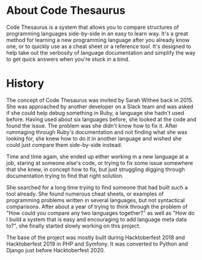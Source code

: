 # About Code Thesaurus

Code Thesaurus is a system that allows you to compare structures of programming languages side-by-side in an easy to learn way. It's a great method for learning a new programming language after you already know one, or to quickly use as a cheat sheet or a reference tool. It's designed to help take out the verbosity of language documentation and simplify the way to get quick answers when you're stuck in a bind.

# History

The concept of Code Thesaurus was invited by Sarah Withee back in 2015. She was approached by another developer on a Slack team and was asked if she could help debug something in Ruby, a language she hadn't used before. Having used about six languages before, she looked at the code and found the issue. The problem was she didn't know how to fix it. After rummaging through Ruby's documentation and not finding what she was looking for, she knew how to do it in another language and wished she could just compare them side-by-side instead.

Time and time again, she ended up either working in a new language at a job, staring at someone else's code, or trying to fix some issue somewhere that she knew, in concept how to fix, but just struggling digging through documentation trying to find that right solution.

She searched for a long time trying to find someone that had built such a tool already. She found numerous cheat sheets, or examples of programming problems written in several languages, but not syntactical comparisons. After about a year of trying to think through the problem of "How could you compare any two languages together?" as well as "How do I build a system that is easy and encouraging to add language meta data to?", she finally started slowly working on this project.

The base of the project was mostly built during Hacktoberfest 2018 and Hacktoberfest 2019 in PHP and Symfony. It was converted to Python and Django just before Hacktoberfest 2020.
